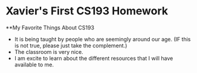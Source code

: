 # Xavier's First CS193 Homework

**My Favorite Things About CS193
- It is being taught by people who are seemingly around our age. (IF this is not true, please just take the complement.)
- The classroom is very nice.
- I am excite to learn about the different resources that I will have available to me.

